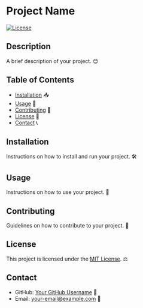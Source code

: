 # Project Name

[![License](https://img.shields.io/badge/license-MIT-blue.svg)](LICENSE)

## Description

A brief description of your project. 😊

## Table of Contents

- [Installation](#installation) 📥
- [Usage](#usage) 🚀
- [Contributing](#contributing) 🤝
- [License](#license) 📜
- [Contact](#contact) 📞

## Installation

Instructions on how to install and run your project. 🛠️

## Usage

Instructions on how to use your project. 📖

## Contributing

Guidelines on how to contribute to your project. 🙌

## License

This project is licensed under the [MIT License](LICENSE). ⚖️

## Contact

- GitHub: [Your GitHub Username](https://github.com/your-username) 🐙
- Email: your-email@example.com 📧
